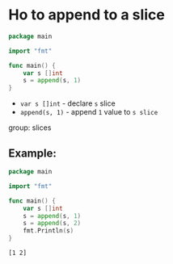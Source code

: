 # Ho to append to a slice

```go
package main

import "fmt"

func main() {
	var s []int
	s = append(s, 1)
}

```

- `var s []int` - declare `s` slice
- `append(s, 1)` - append `1` value to `s slice`

group: slices

## Example: 
```go
package main

import "fmt"

func main() {
	var s []int
	s = append(s, 1)
	s = append(s, 2)
	fmt.Println(s)
}

```
```
[1 2]

```

